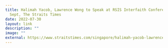 ```yaml
---
title: Halimah Yacob, Lawrence Wong to Speak at RSIS Interfaith Conference in
  Sept, The Straits Times
date: 2022-07-30
layout: link
description: ""
image: ""
external: https://www.straitstimes.com/singapore/halimah-yacob-lawrence-wong-to-speak-at-rsis-inter-faith-conference-in-sept
---
```

